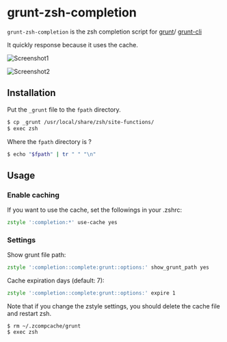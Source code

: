 # grunt-zsh-completion

`grunt-zsh-completion` is the zsh completion script for
[grunt](https://github.com/gruntjs/grunt)/
[grunt-cli](https://github.com/gruntjs/grunt-cli)

It quickly response because it uses the cache.

![Screenshot1](https://raw.github.com/yonchu/grunt-zsh-completion/master/img/screenshot01.png)

![Screenshot2](https://raw.github.com/yonchu/grunt-zsh-completion/master/img/screenshot02.png)


## Installation

Put the `_grunt` file to the `fpath` directory.

```sh
$ cp _grunt /usr/local/share/zsh/site-functions/
$ exec zsh
```

Where the `fpath` directory is ?

```sh
$ echo "$fpath" | tr " " "\n"
```

## Usage

### Enable caching

If you want to use the cache, set the followings in your .zshrc:

```zsh
zstyle ':completion:*' use-cache yes
```

### Settings

Show grunt file path:

```zsh
zstyle ':completion::complete:grunt::options:' show_grunt_path yes
```

Cache expiration days (default: 7):

```zsh
zstyle ':completion::complete:grunt::options:' expire 1
```

Note that if you change the zstyle settings,
you should delete the cache file and restart zsh.

```console
$ rm ~/.zcompcache/grunt
$ exec zsh
```
